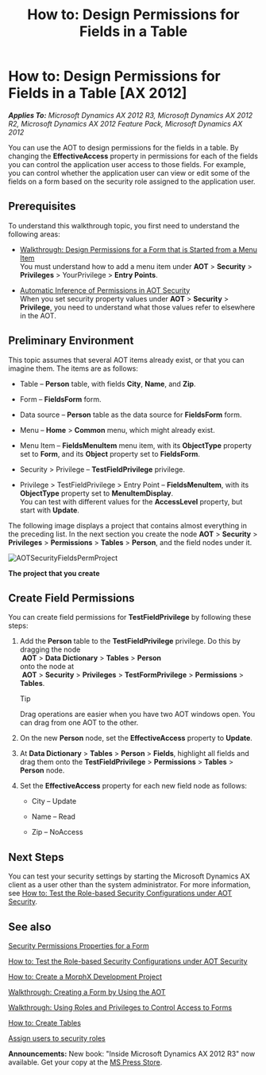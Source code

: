 ﻿---
title: 'How to: Design Permissions for Fields in a Table'
TOCTitle: 'How to: Design Permissions for Fields in a Table'
ms:assetid: 7dc11486-5cb6-4270-b986-8e8cb058645f
ms:mtpsurl: https://msdn.microsoft.com/en-us/library/Hh272122(v=AX.60)
ms:contentKeyID: 36536819
ms.date: 05/18/2015
mtps_version: v=AX.60
---

# How to: Design Permissions for Fields in a Table [AX 2012]


_**Applies To:** Microsoft Dynamics AX 2012 R3, Microsoft Dynamics AX 2012 R2, Microsoft Dynamics AX 2012 Feature Pack, Microsoft Dynamics AX 2012_

You can use the AOT to design permissions for the fields in a table. By changing the **EffectiveAccess** property in permissions for each of the fields you can control the application user access to those fields. For example, you can control whether the application user can view or edit some of the fields on a form based on the security role assigned to the application user.

## Prerequisites

To understand this walkthrough topic, you first need to understand the following areas:

  - [Walkthrough: Design Permissions for a Form that is Started from a Menu Item](walkthrough-design-permissions-for-a-form-that-is-started-from-a-menu-item.md)   
    You must understand how to add a menu item under **AOT** \> **Security** \> **Privileges** \> YourPrivilege \> **Entry Points**.

  - [Automatic Inference of Permissions in AOT Security](automatic-inference-of-permissions-in-aot-security.md)   
    When you set security property values under **AOT** \> **Security** \> **Privilege**, you need to understand what those values refer to elsewhere in the AOT.

## Preliminary Environment

This topic assumes that several AOT items already exist, or that you can imagine them. The items are as follows:

  - Table – **Person** table, with fields **City**, **Name**, and **Zip**.

  - Form – **FieldsForm** form.

  - Data source – **Person** table as the data source for **FieldsForm** form.

  - Menu – **Home** \> **Common** menu, which might already exist.

  - Menu Item – **FieldsMenuItem** menu item, with its **ObjectType** property set to **Form**, and its **Object** property set to **FieldsForm**.

  - Security \> Privilege – **TestFieldPrivilege** privilege.

  - Privilege \> TestFieldPrivilege \> Entry Point – **FieldsMenuItem**, with its **ObjectType** property set to **MenuItemDisplay**.  
    You can test with different values for the **AccessLevel** property, but start with **Update**.

The following image displays a project that contains almost everything in the preceding list. In the next section you create the node **AOT** \> **Security** \> **Privileges** \> **Permissions** \> **Tables** \> **Person**, and the field nodes under it.

![AOTSecurityFieldsPermProject](images/Hh272122.AOTSecurityFieldsPermProject(en-us,AX.60).jpg "AOTSecurityFieldsPermProject")

**The project that you create**

## Create Field Permissions

You can create field permissions for **TestFieldPrivilege** by following these steps:

1.    
    Add the **Person** table to the **TestFieldPrivilege** privilege. Do this by dragging the node  
     **AOT** \> **Data Dictionary** \> **Tables** \> **Person**   
    onto the node at  
     **AOT** \> **Security** \> **Privileges** \> **TestFormPrivilege** \> **Permissions** \> **Tables**.
    

    > [!TIP]
    > <P>Drag operations are easier when you have two AOT windows open. You can drag from one AOT to the other.</P>



2.  On the new **Person** node, set the **EffectiveAccess** property to **Update**.

3.  At **Data Dictionary** \> **Tables** \> **Person** \> **Fields**, highlight all fields and drag them onto the **TestFieldPrivilege** \> **Permissions** \> **Tables** \> **Person** node.

4.  Set the **EffectiveAccess** property for each new field node as follows:
    
      - City – Update
    
      - Name – Read
    
      - Zip – NoAccess

## Next Steps

You can test your security settings by starting the Microsoft Dynamics AX client as a user other than the system administrator. For more information, see [How to: Test the Role-based Security Configurations under AOT Security](how-to-test-the-role-based-security-configurations-under-aot-security.md).

## See also

[Security Permissions Properties for a Form](security-permissions-properties-for-a-form.md)

[How to: Test the Role-based Security Configurations under AOT Security](how-to-test-the-role-based-security-configurations-under-aot-security.md)

[How to: Create a MorphX Development Project](how-to-create-a-morphx-development-project.md)

[Walkthrough: Creating a Form by Using the AOT](walkthrough-creating-a-form-by-using-the-aot.md)

[Walkthrough: Using Roles and Privileges to Control Access to Forms](walkthrough-using-roles-and-privileges-to-control-access-to-forms.md)

[How to: Create Tables](how-to-create-tables.md)

[Assign users to security roles](https://msdn.microsoft.com/en-us/library/gg751367\(v=ax.60\))

  
**Announcements:** New book: "Inside Microsoft Dynamics AX 2012 R3" now available. Get your copy at the [MS Press Store](https://www.microsoftpressstore.com/store/inside-microsoft-dynamics-ax-2012-r3-9780735685109).


